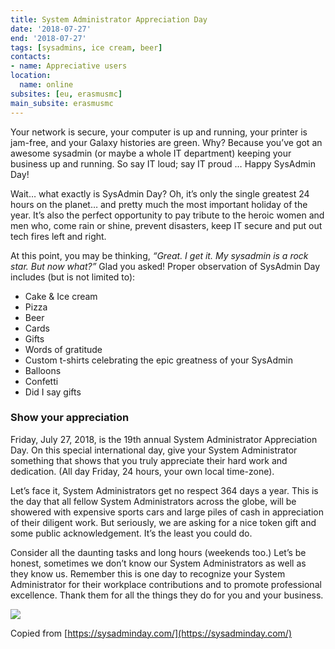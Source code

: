 ```yaml
---
title: System Administrator Appreciation Day
date: '2018-07-27'
end: '2018-07-27'
tags: [sysadmins, ice cream, beer]
contacts:
- name: Appreciative users
location:
  name: online
subsites: [eu, erasmusmc]
main_subsite: erasmusmc
---
```


Your network is secure, your computer is up and running, your printer is jam-free, and your Galaxy histories are green. Why? Because you’ve got an awesome sysadmin (or maybe a whole IT department) keeping your business up and running. So say IT loud; say IT proud …
Happy SysAdmin Day!

Wait… what exactly is SysAdmin Day? Oh, it’s only the single greatest 24 hours on the planet… and pretty much the most important holiday of the year. It’s also the perfect opportunity to pay tribute to the heroic women and men who, come rain or shine, prevent disasters, keep IT secure and put out tech fires left and right.

At this point, you may be thinking, *“Great. I get it. My sysadmin is a rock star. But now what?”* Glad you asked! Proper observation of SysAdmin Day includes (but is not limited to):

- Cake & Ice cream
- Pizza
- Beer
- Cards
- Gifts
- Words of gratitude
- Custom t-shirts celebrating the epic greatness of your SysAdmin
- Balloons
- Confetti
- Did I say gifts


### Show your appreciation


Friday, July 27, 2018, is the 19th annual System Administrator Appreciation Day. On this special international day, give your System Administrator something that shows that you truly appreciate their hard work and dedication. (All day Friday, 24 hours, your own local time-zone).

Let’s face it, System Administrators get no respect 364 days a year. This is the day that all fellow System Administrators across the globe, will be showered with expensive sports cars and large piles of cash in appreciation of their diligent work. But seriously, we are asking for a nice token gift and some public acknowledgement. It’s the least you could do.

Consider all the daunting tasks and long hours (weekends too.) Let’s be honest, sometimes we don’t know our System Administrators as well as they know us. Remember this is one day to recognize your System Administrator for their workplace contributions and to promote professional excellence. Thank them for all the things they do for you and your business.

![](https://upload.wikimedia.org/wikipedia/commons/d/d8/System_Administrator_Appreciation_Day.jpg)

Copied from [https://sysadminday.com/](https://sysadminday.com/)

